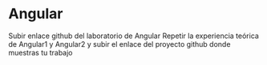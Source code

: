 # Angular
Subir enlace github del laboratorio de Angular Repetir la experiencia teórica de Angular1 y Angular2 y subir el enlace del proyecto github donde muestras tu trabajo
